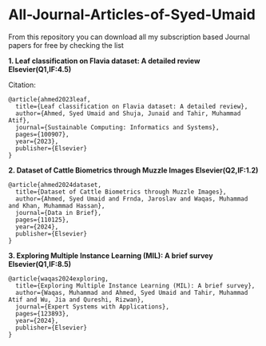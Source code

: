 # All-Journal-Articles-of-Syed-Umaid
From this repository you can download all my subscription based Journal papers for free by checking the list

**1. Leaf classification on Flavia dataset: A detailed review Elsevier(Q1,IF:4.5)**

Citation:
```
@article{ahmed2023leaf,
  title={Leaf classification on Flavia dataset: A detailed review},
  author={Ahmed, Syed Umaid and Shuja, Junaid and Tahir, Muhammad Atif},
  journal={Sustainable Computing: Informatics and Systems},
  pages={100907},
  year={2023},
  publisher={Elsevier}
}
```

**2. Dataset of Cattle Biometrics through Muzzle Images Elsevier(Q2,IF:1.2)**
```
@article{ahmed2024dataset,
  title={Dataset of Cattle Biometrics through Muzzle Images},
  author={Ahmed, Syed Umaid and Frnda, Jaroslav and Waqas, Muhammad and Khan, Muhammad Hassan},
  journal={Data in Brief},
  pages={110125},
  year={2024},
  publisher={Elsevier}
}
```

**3. Exploring Multiple Instance Learning (MIL): A brief survey Elsevier(Q1,IF:8.5)**
```
@article{waqas2024exploring,
  title={Exploring Multiple Instance Learning (MIL): A brief survey},
  author={Waqas, Muhammad and Ahmed, Syed Umaid and Tahir, Muhammad Atif and Wu, Jia and Qureshi, Rizwan},
  journal={Expert Systems with Applications},
  pages={123893},
  year={2024},
  publisher={Elsevier}
}
```

